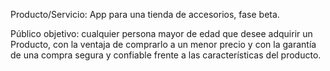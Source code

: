 Producto/Servicio: App para una tienda de accesorios, fase beta.

Público objetivo: cualquier persona mayor de edad que desee adquirir un Producto, con la ventaja de comprarlo a un menor precio y con la garantía de una compra segura y confiable frente a las características del producto.


